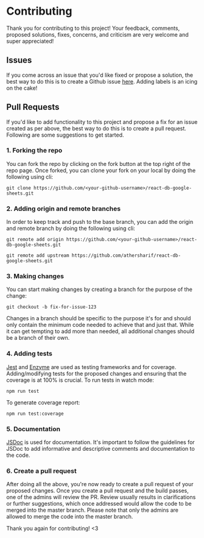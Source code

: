 # Contributing

Thank you for contributing to this project! Your feedback, comments, proposed solutions, fixes, concerns, and criticism are very welcome and super appreciated!

## Issues

If you come across an issue that you'd like fixed or propose a solution, the best way to do this is to create a Github issue [here](https://github.com/athersharif/react-db-google-sheets/issues). Adding labels is an icing on the cake!

## Pull Requests

If you'd like to add functionality to this project and propose a fix for an issue created as per above, the best way to do this is to create a pull request. Following are some suggestions to get started.

### 1. Forking the repo

You can fork the repo by clicking on the fork button at the top right of the repo page. Once forked, you can clone your fork on your local by doing the following using cli:

`git clone https://github.com/<your-github-username>/react-db-google-sheets.git`

### 2. Adding origin and remote branches

In order to keep track and push to the base branch, you can add the origin and remote branch by doing the following using cli:

`git remote add origin https://github.com/<your-github-username>/react-db-google-sheets.git`

`git remote add upstream https://github.com/athersharif/react-db-google-sheets.git`

### 3. Making changes

You can start making changes by creating a branch for the purpose of the change:

`git checkout -b fix-for-issue-123`

Changes in a branch should be specific to the purpose it's for and should only contain the minimum code needed to achieve that and just that. While it can get tempting to add more than needed, all additional changes should be a branch of their own.

### 4. Adding tests

[Jest](https://jestjs.io/) and [Enzyme](https://airbnb.io/enzyme/) are used as testing frameworks and for coverage. Adding/modifying tests for the proposed changes and ensuring that the coverage is at 100% is crucial. To run tests in watch mode:

`npm run test`

To generate coverage report:

`npm run test:coverage`

### 5. Documentation

[JSDoc](https://github.com/jsdoc/jsdoc) is used for documentation. It's important to follow the guidelines for JSDoc to add informative and descriptive comments and documentation to the code.

### 6. Create a pull request

After doing all the above, you're now ready to create a pull request of your proposed changes. Once you create a pull request and the build passes, one of the admins will review the PR. Review usually results in clarifications or further suggestions, which once addressed would allow the code to be merged into the master branch. Please note that only the admins are allowed to merge the code into the master branch.

Thank you again for contributing! <3